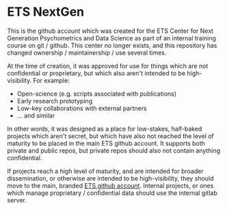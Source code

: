 # ETS NextGen

This is the github account which was created for the ETS Center for Next Generation Psychometrics and Data Science as part of an internal training course on git / github. This center no longer exists, and this repository has changed ownership / maintainership / use several times.

At the time of creation, it was approved for use for things which are not confidential or proprietary, but which also aren't intended to be high-visibility. For example:

* Open-science (e.g. scripts associated with publications)
* Early research prototyping
* Low-key collaborations with external partners
* ... and similar

In other words, it was designed as a place for low-stakes, half-baked projects which aren't secret, but which have also not reached the level of maturity to be placed in the main ETS github account. It supports both private and public repos, but private repos should also not contain anything confidential.

If projects reach a high level of maturity, and are intended for broader dissemination, or otherwise are intended to be high-visibility, they should move to the main, branded [ETS github account](https://github.com/EducationalTestingService). Internal projects, or ones which manage proprietary / confidential data should use the internal gitlab server. 
